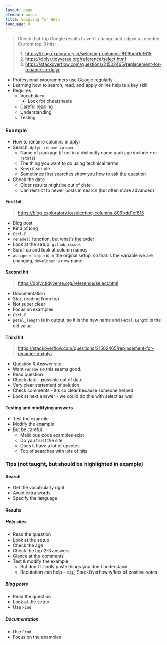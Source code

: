```yaml
---
layout: page
element: notes
title: Googling for Help
language: R
---
```


> Check that top Google results haven't change and adjust as needed
> Current top 3 hits:
> 1. https://blog.exploratory.io/selecting-columns-809bdd1ef615
> 2. https://dplyr.tidyverse.org/reference/select.html
> 3. https://stackoverflow.com/questions/21502465/replacement-for-rename-in-dplyr

* Professional programmers use Google regularly
* Learning how to search, read, and apply online help is a key skill
* Requires
    * Vocabulary
        * Look for cheatsheets
    * Careful reading
    * Understanding
    * Testing


### Example

* How to rename columns in dplyr
* Search: `dplyr rename column`
    * Name of package (if not in a distinctly name package include `r` or
      `rstats`)
    * The thing you want to do using technical terms
    * Keep it simple
    * Sometimes first searches show you how to ask the question
* Check the date
    * Older results might be out of date
    * Can restrict to newer posts in search (but often more advanced)

#### First hit

> https://blog.exploratory.io/selecting-columns-809bdd1ef615

* Blog post
* Kind of long
* `Ctrl-F`
* `rename()` function, but what's the order
* Look at the setup: `github_issues`
* Scroll up and look at column names
* `assignee.login` is in the orginal setup, so that is the variable we are changing, `developer` is new name

#### Second hit

> https://dplyr.tidyverse.org/reference/select.html

* Documentation
* Start reading from top
* Not super clear
* Focus on examples
* `Ctrl-F`
* `petal_length` is in output, so it is the new name and `Petal.Length` is the old value

#### Third hit

> https://stackoverflow.com/questions/21502465/replacement-for-rename-in-dplyr

* Question & Answer site
* Want `rename` so this seems good.
* Read question
* Check date - possible out of date
* Very clear statement of solution
* Check comments - it's so clear because someone helped
* Look at next answer - we could do this with select as well

#### Testing and modifying answers

* Test the example
* Modify the example
* But be careful
    * Malicious code examples exist
    * Do you trust the site
    * Does it have a lot of upvotes
    * Top of searches with lots of hits


### Tips (not taught, but should be highlighted in example)

#### Search

* Get the vocabularly right
* Avoid extra words
* Specify the language

#### Results

##### Help sites

* Read the question
* Look at the setup
* Check the age
* Check the top 2-3 answers
* Glance at the comments
* Test & modify the example
    * But don't blindly paste things you don't understand
    * Reputation can help - e.g., StackOverflow w/lots of positive votes

##### Blog posts

* Read the question
* Look at the setup
* Use `Find`

##### Documentation

* Use `Find`
* Focus on the examples
